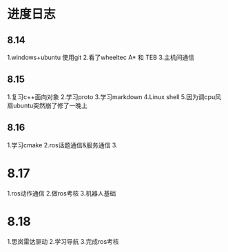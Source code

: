 # 进度日志
## 8.14
1.windows+ubuntu 使用git
2.看了wheeltec A* 和 TEB
3.主机间通信
## 8.15 
1.复习c++面向对象 
2.学习proto 
3.学习markdown
4.Linux shell
5.因为调cpu风扇ubuntu突然崩了修了一晚上
## 8.16
1.学习cmake
2.ros话题通信&服务通信
3.
# 8.17
1.ros动作通信
2.做ros考核
3.机器人基础
# 8.18
1.思岚雷达驱动
2.学习导航
3.完成ros考核
